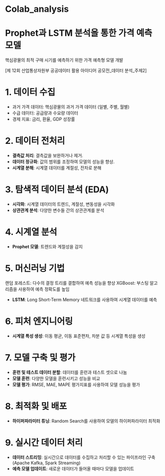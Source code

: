# Colab_analysis
# Prophet과 LSTM 분석을 통한 가격 예측 모델
핵심광물의 최적 구매 시기를 예측하기 위한 가격 예측형 모델 개발

[제 12회 산업통상자원부 공공데이터 활용 아이디어 공모전_데이터 분석_주제2]

# 1. 데이터 수집
- 과거 가격 데이터: 핵심광물의 과거 가격 데이터 (일별, 주별, 월별)
- 수급 데이터: 공급량과 수요량 데이터
- 경제 지표: 금리, 환율, GDP 성장률

# 2. 데이터 전처리
- **결측값 처리**: 결측값을 보완하거나 제거.
- **데이터 정규화**: 값의 범위를 조정하여 모델의 성능을 향상.
- **시계열 분해**: 시계열 데이터를 계절성, 잔차로 분해
  
# 3. 탐색적 데이터 분석 (EDA)
- **시각화**: 시계열 데이터의 트렌드, 계절성, 변동성을 시각화
- **상관관계 분석**: 다양한 변수들 간의 상관관계를 분석

# 4. 시계열 분석
- **Prophet 모델**: 트렌드와 계절성을 감지

# 5. 머신러닝 기법
랜덤 포레스트: 다수의 결정 트리를 결합하여 예측 성능을 향상
XGBoost: 부스팅 알고리즘을 사용하여 예측 정확도를 높임
- **LSTM**: Long Short-Term Memory 네트워크를 사용하여 시계열 데이터를 예측

# 6. 피처 엔지니어링
- **시계열 특성 생성**: 이동 평균, 이동 표준편차, 차분 값 등 시계열 특성을 생성

# 7. 모델 구축 및 평가
- **훈련 및 테스트 데이터 분할**: 데이터를 훈련과 테스트 셋으로 나눔
- **모델 훈련**: 다양한 모델을 훈련시키고 성능을 비교
- **모델 평가**: RMSE, MAE, MAPE 평가지표를 사용하여 모델 성능을 평가

# 8. 최적화 및 배포
- **하이퍼파라미터 튜닝**: Random Search를 사용하여 모델의 하이퍼파라미터 최적화

# 9. 실시간 데이터 처리
- **데이터 스트리밍**: 실시간으로 데이터를 수집하고 처리할 수 있는 파이프라인 구축 (Apache Kafka, Spark Streaming)
- **예측 모델 업데이트**: 새로운 데이터가 들어올 때마다 모델을 업데이트

